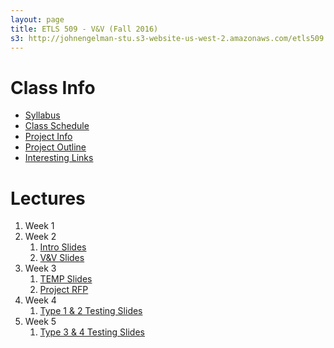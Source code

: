 ```yaml
---
layout: page
title: ETLS 509 - V&V (Fall 2016)
s3: http://johnengelman-stu.s3-website-us-west-2.amazonaws.com/etls509
---
```


# Class Info

* [Syllabus](syllabus.html)
* [Class Schedule](schedule.html)
* [Project Info](project.html)
* [Project Outline](project_outline.html)
* [Interesting Links](links.html)

# Lectures

1. Week 1
1. Week 2
   1. [Intro Slides](files/01_Intro.pdf)
   1. [V&V Slides](files/02_V&V.pdf)
1. Week 3
   1. [TEMP Slides](files/03_TEMP.pdf)
   1. [Project RFP](https://docs.google.com/document/d/1GC8MtJnaP-8ttz4J6Jjo1EVsRFNUT2mHlaLvcs_laUc/edit?usp=sharing)
1. Week 4
   1. [Type 1 & 2 Testing Slides](files/04_TEST_1_2.pdf)
1. Week 5
   1. [Type 3 & 4 Testing Slides](files/05_TEST_3_4.pdf)

